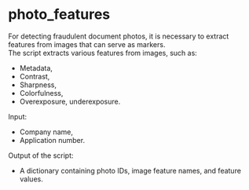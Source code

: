 # photo_features

For detecting fraudulent document photos, it is necessary to extract features from images that can serve as markers.  
The script extracts various features from images, such as:  
- Metadata,  
- Contrast,  
- Sharpness,  
- Colorfulness,  
- Overexposure, underexposure.

Input:
- Company name,  
- Application number.  

Output of the script:  
- A dictionary containing photo IDs, image feature names, and feature values.